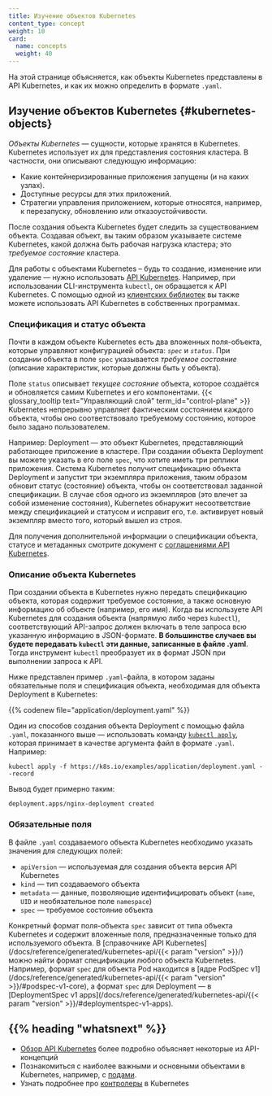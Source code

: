 ```yaml
---
title: Изучение объектов Kubernetes
content_type: concept
weight: 10
card:
  name: concepts
  weight: 40
---
```


<!-- overview -->

На этой странице объясняется, как объекты Kubernetes представлены в API Kubernetes, и как их можно определить в формате `.yaml`.



<!-- body -->

## Изучение объектов Kubernetes {#kubernetes-objects}

*Объекты Kubernetes* — сущности, которые хранятся в Kubernetes. Kubernetes использует их для представления состояния кластера. В частности, они описывают следующую информацию:

* Какие контейнеризированные приложения запущены (и на каких узлах).
* Доступные ресурсы для этих приложений.
* Стратегии управления приложением, которые относятся, например, к перезапуску, обновлению или отказоустойчивости.

После создания объекта Kubernetes будет следить за существованием объекта. Создавая объект, вы таким образом указываете системе Kubernetes, какой должна быть рабочая нагрузка кластера; это *требуемое состояние* кластера.

Для работы с объектами Kubernetes – будь то создание, изменение или удаление — нужно использовать [API Kubernetes](/docs/concepts/overview/kubernetes-api/). Например, при использовании CLI-инструмента `kubectl`, он обращается к API Kubernetes. С помощью одной из [клиентских библиотек](/docs/reference/using-api/client-libraries/) вы также можете использовать API Kubernetes в собственных программах.

### Спецификация и статус объекта

Почти в каждом объекте Kubernetes есть два вложенных поля-объекта, которые управляют конфигурацией объекта: *`spec`* и *`status`*.
При создании объекта в поле `spec` указывается _требуемое состояние_ (описание характеристик, которые должны быть у объекта).

Поле `status` описывает _текущее состояние_ объекта, которое создаётся и обновляется самим Kubernetes и его компонентами. {{< glossary_tooltip text="Управляющий слой" term_id="control-plane" >}} Kubernetes непрерывно управляет фактическим состоянием каждого объекта, чтобы оно соответствовало требуемому состоянию, которое было задано пользователем.

Например: Deployment — это объект Kubernetes, представляющий работающее приложение в кластере. При создании объекта Deployment вы можете указать в его поле `spec`, что хотите иметь три реплики приложения. Система Kubernetes получит спецификацию объекта Deployment и запустит три экземпляра приложения, таким образом обновит статус (состояние) объекта, чтобы он соответствовал заданной спецификации. В случае сбоя одного из экземпляров (это влечет за собой изменение состояния), Kubernetes обнаружит несоответствие между спецификацией и статусом и исправит его, т.е. активирует новый экземпляр вместо того, который вышел из строя.

Для получения дополнительной информации о спецификации объекта, статусе и метаданных смотрите документ с [соглашениями API Kubernetes](https://git.k8s.io/community/contributors/devel/sig-architecture/api-conventions.md).

### Описание объекта Kubernetes

При создании объекта в Kubernetes нужно передать спецификацию объекта, которая содержит требуемое состояние, а также основную информацию об объекте (например, его имя). Когда вы используете API Kubernetes для создания объекта (напрямую либо через `kubectl`), соответствующий API-запрос должен включать в теле запроса всю указанную информацию в JSON-формате. **В большинстве случаев вы будете передавать `kubectl` эти данные, записанные в файле .yaml**. Тогда инструмент `kubectl` преобразует их в формат JSON при выполнении запроса к API.

Ниже представлен пример `.yaml`-файла, в котором заданы обязательные поля и спецификация объекта, необходимая для объекта Deployment в Kubernetes:

{{% codenew file="application/deployment.yaml" %}}

Один из способов создания объекта Deployment с помощью файла `.yaml`, показанного выше — использовать команду [`kubectl apply`](/docs/reference/generated/kubectl/kubectl-commands#apply), которая принимает в качестве аргумента файл в формате `.yaml`. Например:

```shell
kubectl apply -f https://k8s.io/examples/application/deployment.yaml --record
```

Вывод будет примерно таким:

```
deployment.apps/nginx-deployment created
```

### Обязательные поля

В файле `.yaml` создаваемого объекта Kubernetes необходимо указать значения для следующих полей:

* `apiVersion` — используемая для создания объекта версия API Kubernetes
* `kind` — тип создаваемого объекта
* `metadata` — данные, позволяющие идентифицировать объект (`name`, `UID` и необязательное поле `namespace`)
* `spec` — требуемое состояние объекта

Конкретный формат поля-объекта `spec` зависит от типа объекта Kubernetes и содержит вложенные поля, предназначенные только для используемого объекта. В [справочнике API Kubernetes](/docs/reference/generated/kubernetes-api/{{< param "version" >}}/) можно найти формат спецификации любого объекта Kubernetes.
Например, формат  `spec` для объекта Pod находится в [ядре PodSpec v1](/docs/reference/generated/kubernetes-api/{{< param "version" >}}/#podspec-v1-core), а формат `spec` для Deployment — в [DeploymentSpec v1 apps](/docs/reference/generated/kubernetes-api/{{< param "version" >}}/#deploymentspec-v1-apps).



## {{% heading "whatsnext" %}}


* [Обзор API Kubernetes](/docs/reference/using-api/api-overview/) более подробно объясняет некоторые из API-концепций
* Познакомиться с наиболее важными и основными объектами в Kubernetes, например, с [подами](/docs/concepts/workloads/pods/pod-overview/).
* Узнать подробнее про [контролеры](/docs/concepts/architecture/controller/) в Kubernetes

